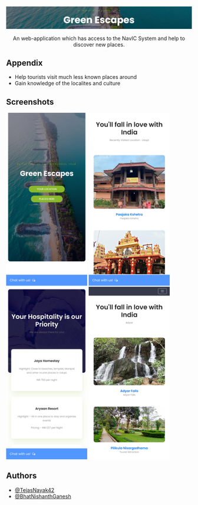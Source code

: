 ![Logo](pictures/image.png)

<div id="header" align="center">
An web-application which has access to the NavIC System and help to discover new places.
</div>

## Appendix

- Help tourists visit much less known places around
- Gain knowledge of the localites and culture


## Screenshots

<div display=flex>
<img src="img/ss1.jpg" width="220" />
<img src="img/ss2.jpg" width="220" />
<img src="img/ss3.jpg" width="220" />
<img src="img/ss4.jpg" width="220" />
</div>

## Authors

- [@TejasNayak42](https://github.com/TejasNayak42)
- [@BhatNishanthGanesh](https://github.com/BhatNishanthGanesh)
